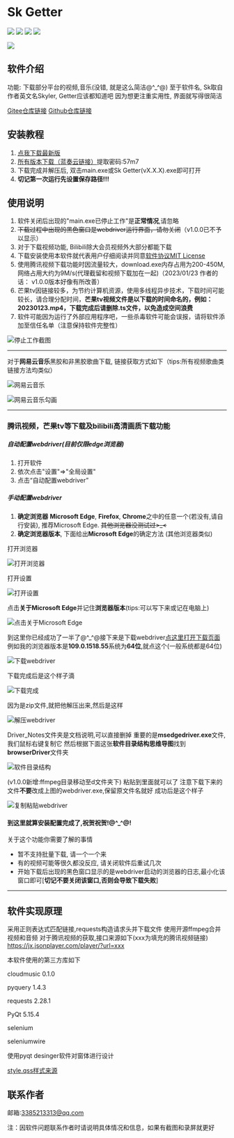 
# Sk Getter

[![](https://img.shields.io/badge/Latest_Version-v1.0.0-brightgreen.svg)](https://github.com/Skyler-std/Sk-Getter/releases/tag/v1.0.0)
[![](https://img.shields.io/badge/All_Releases-Click_Here-blue.svg)](https://github.com/Skyler-std/Sk-Getter/releases)
[![](https://img.shields.io/badge/Stars-1-yellow.svg)](#)
[![](https://img.shields.io/badge/license-MIT-red.svg)](https://github.com/Skyler-std/Sk-Getter/blob/master/LICENSE)

[![](https://img.shields.io/badge/Start_date-2022/10/23_13:46-green.svg)](#)

## 软件介绍
功能: 下载部分平台的视频,音乐(没错, 就是这么简洁@^_^@)
至于软件名, Sk取自作者英文名Skyler, Getter应该都知道吧
因为想更注重实用性, 界面就写得很简洁

[Gitee仓库链接](https://gitee.com/skyler-sun/Sk-Getter/)
[Github仓库链接](https://github.com/Skyler-std/Sk-Getter/)

## 安装教程

1. [点我下载最新版](https://github.com/Skyler-std/Sk-Getter/releases/download/v1.0.0/Sk.Getter.v1.0.0.7z)
2. [所有版本下载（蓝奏云链接）](https://skyler.lanzouo.com/b03pox9sd)提取密码:57m7
3. 下载完成并解压后, 双击main.exe或Sk Getter(vX.X.X).exe即可打开
4. **切记第一次运行先设置保存路径!!!**

## 使用说明

1. 软件关闭后出现的"main.exe已停止工作"是**正常情况**,请忽略
2. ~~下载过程中出现的黑色窗口是webdriver运行界面，请勿关闭~~（v1.0.0已不予以显示）
3. 对于下载视频功能, Bilibili除大会员视频外大部分都能下载
4. 下载安装使用本软件就代表用户仔细阅读并同意[软件协议MIT License](https://gitee.com/skyler-sun/sk-getter/blob/master/LICENSE)
5. 使用腾讯视频下载功能时因流量较大，download.exe内存占用为200-450M,网络占用大约为9M/s(代理截留和视频下载加在一起)（2023/01/23 作者的话： v1.0.0版本好像有所改善）
6. 芒果tv因链接较多，为节约计算机资源，使用多线程异步技术，下载时间可能较长，请合理分配时间，**芒果tv视频文件是以下载的时间命名的，例如：20230123.mp4，下载完成后请删除.ts文件，以免造成空间浪费**
7. 软件可能因为运行了外部应用程序吧，一些杀毒软件可能会误报，请将软件添加至信任名单（注意保持软件完整性）

![停止工作截图](2022-12-31_213500.png)

------------


对于**网易云音乐**黑胶和非黑胶歌曲下载, 链接获取方式如下（tips:所有视频歌曲类链接方法均类似）

![网易云音乐](cloudmusic.png)


![网易云音乐勾画](cloudmusic_high.png)


------------


### 腾讯视频，芒果tv等下载及bilibili高清画质下载功能
##### 自动配置webdriver(目前仅限edge浏览器)
1. 打开软件
2. 依次点击"设置"=>"全局设置"
3. 点击“自动配置webdriver”

##### 手动配置webdriver
1. **确定浏览器**
**Microsoft Edge**, **Firefox**, **Chrome**之中的任意一个(若没有,请自行安装), 推荐Microsoft Edge. ~~其他浏览器没测试过>_<~~
2. **确定浏览器版本**, 下面给出**Microsoft Edge**的确定方法 (其他浏览器类似)

打开浏览器


![打开浏览器](t1.png)


打开设置


![打开设置](t2.png)


点击**关于Microsoft Edge**并记住**浏览器版本**(tips:可以写下来或记在电脑上)


![点击关于Microsoft Edge](t3.png)


到这里你已经成功了一半了@^_^@接下来是下载webdriver[点这里打开下载页面](https://developer.microsoft.com/zh-cn/microsoft-edge/tools/webdriver/ "是")
例如我的浏览器版本是**109.0.1518.55**系统为**64位**,就点这个(一般系统都是64位)


![下载webdriver](t4.png)


下载完成后是这个样子滴


![下载完成](t5.png)


因为是zip文件,就把他解压出来,然后是这样


![解压webdriver](t6.png)


Driver_Notes文件夹是文档说明,可以直接删掉
重要的是**msedgedriver.exe**文件,我们鼠标右键复制它
然后根据下面这张**软件目录结构思维导图**找到**browserDriver**文件夹


![软件目录结构](catalogueStructure.png)


(v1.0.0新增:ffmpeg目录移动至d文件夹下)
粘贴到里面就可以了
注意下载下来的文件**不要**改成上图的webdriver.exe,保留原文件名就好
成功后是这个样子


![复制粘贴webdriver](t7.png)


#### 到这里就算安装配置完成了,祝贺祝贺!@^_^@!

关于这个功能你需要了解的事情
- 暂不支持批量下载, 请一个一个来
- 有的视频可能等很久都没反应, 请关闭软件后重试几次
- 开始下载后出现的黑色窗口显示的是webdriver启动的浏览器的日志,最小化该窗口即可[**切记不要关闭该窗口,否则会导致下载失败**]

------------


## 软件实现原理
采用正则表达式匹配链接,requests构造请求头并下载文件
使用开源ffmpeg合并视频和音频
对于腾讯视频的获取,接口来源如下(xxx为填充的腾讯视频链接)
https://jx.jsonplayer.com/player/?url=xxx

本软件使用的第三方库如下

cloudmusic 0.1.0

pyquery   1.4.3

requests  2.28.1

PyQt      5.15.4

selenium

seleniumwire

使用pyqt desinger软件对窗体进行设计

[style.qss样式来源](https://www.programmerall.com/article/26091298015/)

## 联系作者
邮箱:3385213313@qq.com

注：因软件问题联系作者时请说明具体情况和信息，如果有截图和录屏就更好
